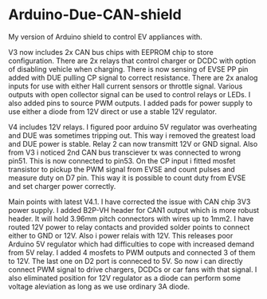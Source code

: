 # Arduino-Due-CAN-shield
My version of Arduino shield to control EV appliances with. 

V3 now includes 2x CAN bus chips with EEPROM chip to store configuration. There are 2x relays that control charger or DCDC with option of disabling vehicle when charging. 
There is now sensing of EVSE PP pin added with DUE pulling CP signal to correct resistance.
There are 2x analog inputs for use with either Hall current sensors or throttle signal. 
Various outputs with open collector signal can be used to control relays or LEDs.
I also added pins to source PWM outputs.
I added pads for power supply to use either a diode from 12V direct or use a stable 12V regulator.

V4 includes 12V relays. I figured poor arduino 5V regulator was overheating and DUE was sometimes tripping out. This way i removed the greatest load and DUE power is stable. Relay 2 can now transmitt 12V or GND signal. 
Also from V3 i noticed 2nd CAN bus transciever tx was connected to wrong pin51. This is now connected to pin53.
On the CP input i fitted mosfet transistor to pickup the PWM signal from EVSE and count pulses and measure duty on D7 pin. This way it is possible to count duty from EVSE and set charger power correctly.

Main points with latest V4.1.
I have corrected the issue with CAN chip 3V3 power supply.
I added B2P-VH header for CAN1 output which is more robust header. It will hold 3.96mm pitch connectors with wires up to 1mm2.
I have routed 12V power to relay contacts and provided solder points to connect either to GND or 12V. Also i power relais with 12V. This releases poor Arduino 5V regulator which had difficulties to cope with increased demand from 5V relay. 
I added 4 mosfets to PWM outputs and connected 3 of them to 12V. The last one on D2 port is conneced to 5V. So now i can directly connect PWM signal to drive chargers, DCDCs or car fans with that signal.
I also eliminated position for 12V regulator as a diode can perform some voltage aleviation as long as we use ordinary 3A diode. 

